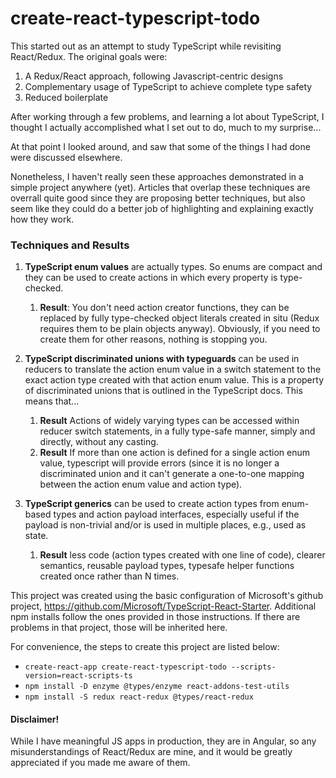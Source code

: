 # create-react-typescript-todo

This started out as an attempt to study TypeScript while revisiting React/Redux.
The original goals were:
1. A Redux/React approach, following Javascript-centric designs
2. Complementary usage of TypeScript to achieve complete type safety
3. Reduced boilerplate

After working through a few problems, and learning a lot about TypeScript, I 
thought I actually accomplished what I set out to do, much to my surprise...  

At that point I looked around, and saw that some of the things I had done were
discussed elsewhere. 

Nonetheless, I haven't really seen these approaches demonstrated in a simple project 
anywhere (yet).  Articles that overlap these techniques are overrall quite 
good since they are proposing better techniques, but also seem like they could 
do a better job of highlighting and explaining exactly how they work.


### Techniques and Results
1. **TypeScript enum values** are actually types. So enums are compact and 
    they can be used to create actions in which every property is type-checked.
    1. **Result**: You don't need action creator functions, they can be replaced by fully 
      type-checked object literals created in situ (Redux requires them to be plain objects anyway).
      Obviously, if you need to create them for other reasons, nothing is stopping you.

2. **TypeScript discriminated unions with typeguards** can be used in reducers to translate the
  action enum value in a switch statement to the exact action type created with that 
  action enum value. This is a property of discriminated unions that is outlined
  in the TypeScript docs.  This means that...
    1. **Result** Actions of widely varying types can be accessed within reducer switch
       statements, in a fully type-safe manner, simply and directly, without any casting.
    2. **Result** If more than one action is defined for a single action enum value, 
       typescript will provide errors (since it is no longer a discriminated union and it
       can't generate a one-to-one mapping between the action enum value and action type).
       
3. **TypeScript generics** can be used to create action types from enum-based types and 
   action payload interfaces, especially useful if the payload is non-trivial and/or is used 
   in multiple places, e.g., used as state.
    1. **Result** less code (action types created with one line of code), clearer semantics, 
       reusable payload types, typesafe helper functions created once rather than N times.
    

This project was created using the basic configuration of Microsoft's github project,
https://github.com/Microsoft/TypeScript-React-Starter.  Additional npm installs follow 
the ones provided in those instructions.  If there are problems in that project, those 
will be inherited here.  

For convenience, the steps to create this project are listed below:
- `create-react-app create-react-typescript-todo --scripts-version=react-scripts-ts`
- `npm install -D enzyme @types/enzyme react-addons-test-utils`
- `npm install -S redux react-redux @types/react-redux`   

#### Disclaimer!
While I have meaningful JS apps in production, they are in Angular, so any misunderstandings
of React/Redux are mine, and it would be greatly appreciated if you made me aware of them.
